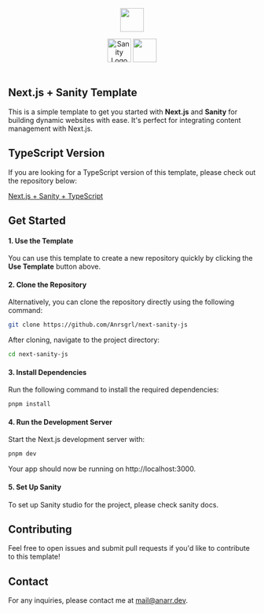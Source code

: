 <div align="center">
<img src="https://uxwing.com/wp-content/themes/uxwing/download/brands-and-social-media/nextjs-icon.png" alt="" height="48" width="48" />
  <p></p>
<img src="https://cdn.worldvectorlogo.com/logos/sanity.svg" alt="Sanity Logo" height="48" />
<img src="https://img.icons8.com/color/512/javascript.png" alt="" height="48" width="48"  />
</div>
<div align="center">
<img src="https://img.shields.io/badge/Next.js-15.1.6-blue" alt="" />
<img src="https://img.shields.io/badge/Next_sanity-9.8.46-blue" alt="" />
<img src="https://img.shields.io/badge/React-19.0.0-blue" alt="" />
</div>

## Next.js + Sanity Template

This is a simple template to get you started with **Next.js** and **Sanity** for building dynamic websites with ease. It's perfect for integrating content management with Next.js.

## TypeScript Version
If you are looking for a TypeScript version of this template, please check out the repository below:

[Next.js + Sanity + TypeScript](https://github.com/Anrsgrl/next-sanity-ts)

## Get Started

#### 1. Use the Template
You can use this template to create a new repository quickly by clicking the **Use Template** button above.

#### 2. Clone the Repository

Alternatively, you can clone the repository directly using the following command:

```bash
git clone https://github.com/Anrsgrl/next-sanity-js
```
After cloning, navigate to the project directory:
```bash
cd next-sanity-js
```

#### 3. Install Dependencies
Run the following command to install the required dependencies:
```bash
pnpm install
```

#### 4. Run the Development Server
Start the Next.js development server with:
```bash
pnpm dev
```
Your app should now be running on http://localhost:3000.

#### 5. Set Up Sanity
To set up Sanity studio for the project, please check sanity docs.

## Contributing
Feel free to open issues and submit pull requests if you'd like to contribute to this template!

## Contact
For any inquiries, please contact me at mail@anarr.dev.
